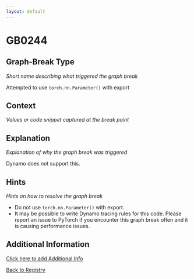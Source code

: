 ```yaml
---
layout: default
---
```

# GB0244

## Graph-Break Type
*Short name describing what triggered the graph break*

Attempted to use `torch.nn.Parameter()` with export

## Context
*Values or code snippet captured at the break point*



## Explanation
*Explanation of why the graph break was triggered*

Dynamo does not support this.

## Hints
*Hints on how to resolve the graph break*

- Do not use `torch.nn.Parameter()` with export.
- It may be possible to write Dynamo tracing rules for this code. Please report an issue to PyTorch if you encounter this graph break often and it is causing performance issues.


## Additional Information

<!-- ADDITIONAL INFORMATION START - Add custom information below this line -->

<!-- ADDITIONAL INFORMATION END -->


[Click here to add Additional Info](https://github.com/meta-pytorch/compile-graph-break-site/edit/main/docs/gb/gb0244.md)

[Back to Registry](../index.html)
